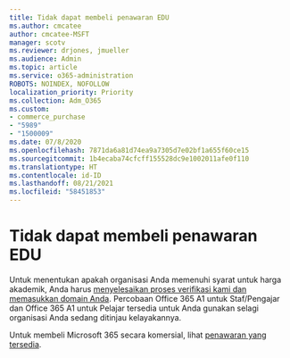 ```yaml
---
title: Tidak dapat membeli penawaran EDU
ms.author: cmcatee
author: cmcatee-MSFT
manager: scotv
ms.reviewer: drjones, jmueller
ms.audience: Admin
ms.topic: article
ms.service: o365-administration
ROBOTS: NOINDEX, NOFOLLOW
localization_priority: Priority
ms.collection: Adm_O365
ms.custom:
- commerce_purchase
- "5989"
- "1500009"
ms.date: 07/8/2020
ms.openlocfilehash: 7871da6a81d74ea9a7305d7e02bf1a655f60ce15
ms.sourcegitcommit: 1b4ecaba74cfcff155528dc9e1002011afe0f110
ms.translationtype: HT
ms.contentlocale: id-ID
ms.lasthandoff: 08/21/2021
ms.locfileid: "58451853"
---
```

# <a name="unable-to-purchase-edu-offer"></a>Tidak dapat membeli penawaran EDU

Untuk menentukan apakah organisasi Anda memenuhi syarat untuk harga akademik, Anda harus [menyelesaikan proses verifikasi kami dan memasukkan domain Anda](https://admin.microsoft.com/Adminportal#/Domains/SOWizard). Percobaan Office 365 A1 untuk Staf/Pengajar dan Office 365 A1 untuk Pelajar tersedia untuk Anda gunakan selagi organisasi Anda sedang ditinjau kelayakannya.

Untuk membeli Microsoft 365 secara komersial, lihat [penawaran yang tersedia](https://go.microsoft.com/fwlink/p/?linkid=868433).